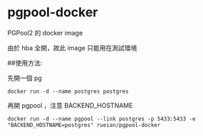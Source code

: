 # pgpool-docker

PGPool2 的 docker image

由於 hba 全開，故此 image 只能用在測試環境

##使用方法:

先開一個 pg

```
docker run -d --name postgres postgres
```

再開 pgpool ，注意 BACKEND_HOSTNAME

```
docker run -d --name pgpool --link postgres -p 5433:5433 -e "BACKEND_HOSTNAME=postgres" rueian/pgpool-docker
```
